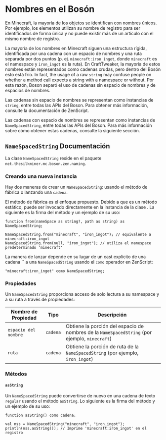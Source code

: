 # Nombres en el Bosón

En Minecraft, la mayoría de los objetos se identifican con nombres únicos. Por ejemplo, los elementos utilizan su nombre de registro para ser identificados de forma única y no puede existir más de un artículo con el mismo nombre de registro.

La mayoría de los nombres en Minecraft siguen una estructura rígida, identificada por una cadena con un espacio de nombres y una ruta separada por dos puntos (p. ej. `minecraft:iron_ingot`, donde `minecraft` es el namespace y `iron_ingot` es la ruta). En CraftTweaker, la mayoría de estos nombres están representados como cadenas crudas, pero dentro del Bosón esto está frío. In fact, the usage of a raw `string` may confuse people on whether a method call expects a string with a namespace or without. Por esta razón, Boson separó el uso de cadenas sin espacio de nombres y de espacios de nombres.

Las cadenas sin espacio de nombres se representan como instancias de `string`, entre todas las APIs del Boson. Para obtener más información, consulte la documentación de ZenScript.

Las cadenas con espacio de nombres se representan como instancias de `NameSpacedString`, entre todas las APIs del Boson. Para más información sobre cómo obtener estas cadenas, consulte la siguiente sección.

## `NameSpacedString` Documentación
La clase `NameSpacedString` reside en el paquete `net.thesilkminer.mc.boson.zen.naming`.

### Creando una nueva instancia
Hay dos maneras de crear un `NameSpacedString`: usando el método de fábrica o lanzando una `cadena`.

El método de fábrica es el enfoque propuesto. Debido a que es un método estático, puede ser invocado directamente en la instancia de la clase . La siguiente es la firma del método y un ejemplo de su uso:

```zenscript
function from(nameSpace as string?, path as string) as NameSpacedString;
```

```zenscript
NameSpacedString.from("minecraft", "iron_ingot"); // equivalente a minecraft:iron_ingot
NameSpacedString.from(null, "iron_ingot"); // utiliza el namespace predeterminado 'minecraft'
```

La manera de lanzar depende en su lugar de un cast explícito de una cadena `` a una `NameSpacedString` usando el `como` operador en ZenScript:

```zenscript
"minecraft:iron_ingot" como NameSpacedString;
```

### Propiedades
Un `NameSpacedString` proporciona acceso de solo lectura a su namespace y a su ruta a través de propiedades:

| Nombre de Propiedad  | Tipo     | Descripción                                                                                   |
| -------------------- | -------- | --------------------------------------------------------------------------------------------- |
| `espacio del nombre` | `cadena` | Obtiene la porción del espacio de nombres de la `NameSpacedString` (por ejemplo, `minecraft`) |
| `ruta`               | `cadena` | Obtiene la porción de ruta de la `NameSpacedString` (por ejemplo, `iron_ingot`)               |

### Métodos

#### `asString`
Un `NameSpacedString` puede convertirse de nuevo en una cadena de texto `regular` usando el método `asString`. Lo siguiente es la firma del método y un ejemplo de su uso:

```zenscript
function asString() como cadena;
```

```zenscript
val nss = NameSpacedString("minecraft", "iron_ingot");
println(nss.asString()); // Imprime 'minecraft:iron_ingot' en el registro
```
